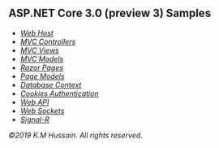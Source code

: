 <h2>ASP.NET Core 3.0 (preview 3) Samples</h2>
<ul>
  <li><i><a href="https://github.com/km-hussain-in/AspNetCore3/tree/master/WebHostDemo/DemoApp">Web Host</a></i></li>
  <li><i><a href="https://github.com/km-hussain-in/AspNetCore3/tree/master/MvcControllerDemo/DemoApp">MVC Controllers</a></i></li>
  <li><i><a href="https://github.com/km-hussain-in/AspNetCore3/tree/master/MvcViewDemo/DemoApp">MVC Views</a></i></li>
  <li><i><a href="https://github.com/km-hussain-in/AspNetCore3/tree/master/MvcModelDemo/DemoApp">MVC Models</a></i></li>
  <li><i><a href="https://github.com/km-hussain-in/AspNetCore3/tree/master/RazorPageDemo/DemoApp">Razor Pages</a></i></li>
  <li><i><a href="https://github.com/km-hussain-in/AspNetCore3/tree/master/PageModelDemo/DemoApp">Page Models</a></i></li>
  <li><i><a href="https://github.com/km-hussain-in/AspNetCore3/tree/master/DbContextDemo/DemoApp">Database Context</a></i></li>
  <li><i><a href="https://github.com/km-hussain-in/AspNetCore3/tree/master/AuthenticationDemo/DemoApp">Cookies Authentication</a></i></li>
  <li><i><a href="https://github.com/km-hussain-in/AspNetCore3/tree/master/WebApiDemo/DemoApp">Web API</a></i></li>
  <li><i><a href="https://github.com/km-hussain-in/AspNetCore3/tree/master/WebSocketDemo/DemoApp">Web Sockets</a></i></li>
  <li><i><a href="https://github.com/km-hussain-in/AspNetCore3/tree/master/SignalRDemo/DemoApp">Signal-R</a></i></li>
</ul>
<p>
  <i>&copy;2019 K.M Hussain. All rights reserved.</i>
</p>
